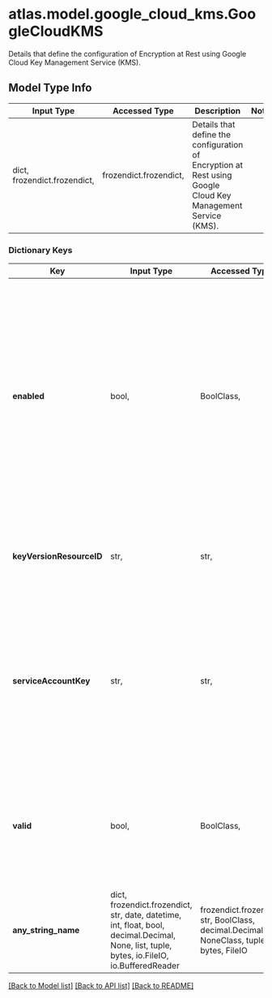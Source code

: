 # atlas.model.google_cloud_kms.GoogleCloudKMS

Details that define the configuration of Encryption at Rest using Google Cloud Key Management Service (KMS).

## Model Type Info
Input Type | Accessed Type | Description | Notes
------------ | ------------- | ------------- | -------------
dict, frozendict.frozendict,  | frozendict.frozendict,  | Details that define the configuration of Encryption at Rest using Google Cloud Key Management Service (KMS). | 

### Dictionary Keys
Key | Input Type | Accessed Type | Description | Notes
------------ | ------------- | ------------- | ------------- | -------------
**enabled** | bool,  | BoolClass,  | Flag that indicates whether someone enabled encryption at rest for the specified  project. To disable encryption at rest using customer key management and remove the configuration details, pass only this parameter with a value of &#x60;false&#x60;. | [optional] 
**keyVersionResourceID** | str,  | str,  | Resource path that displays the key version resource ID for your Google Cloud KMS. | [optional] 
**serviceAccountKey** | str,  | str,  | JavaScript Object Notation (JSON) object that contains the Google Cloud Key Management Service (KMS). Format the JSON as a string and not as an object. | [optional] 
**valid** | bool,  | BoolClass,  | Flag that indicates whether the Google Cloud Key Management Service (KMS) encryption key can encrypt and decrypt data. | [optional] 
**any_string_name** | dict, frozendict.frozendict, str, date, datetime, int, float, bool, decimal.Decimal, None, list, tuple, bytes, io.FileIO, io.BufferedReader | frozendict.frozendict, str, BoolClass, decimal.Decimal, NoneClass, tuple, bytes, FileIO | any string name can be used but the value must be the correct type | [optional]

[[Back to Model list]](../../README.md#documentation-for-models) [[Back to API list]](../../README.md#documentation-for-api-endpoints) [[Back to README]](../../README.md)

